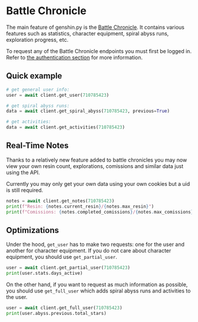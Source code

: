 # Battle Chronicle

The main feature of genshin.py is the [Battle Chronicle](https://webstatic-sea.hoyolab.com/app/community-game-records-sea/index.html#/ys). It contains various features such as statistics, character equipment, spiral abyss runs, exploration progress, etc.

To request any of the Battle Chronicle endpoints you must first be logged in. Refer to [the authentication section](authentication.md) for more information.

## Quick example

```py
# get general user info:
user = await client.get_user(710785423)

# get spiral abyss runs:
data = await client.get_spiral_abyss(710785423, previous=True)

# get activities:
data = await client.get_activities(710785423)
```

## Real-Time Notes

Thanks to a relatively new feature added to battle chronicles you may now view your own resin count, explorations, comissions and similar data just using the API.

Currently you may only get your own data using your own cookies but a uid is still required.

```py
notes = await client.get_notes(710785423)
print(f"Resin: {notes.current_resin}/{notes.max_resin}")
print(f"Comissions: {notes.completed_comissions}/{notes.max_comissions}")
```

## Optimizations

Under the hood, `get_user` has to make two requests: one for the user and another for character equipment. If you do not care about character equipment, you should use `get_partial_user`.

```py
user = await client.get_partial_user(710785423)
print(user.stats.days_active)
```

On the other hand, if you want to request as much information as possible, you should use `get_full_user` which adds spiral abyss runs and activities to the user.

```py
user = await client.get_full_user(710785423)
print(user.abyss.previous.total_stars)
```
